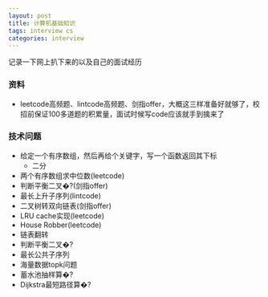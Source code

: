 ```yaml
---
layout: post
title: 计算机基础知识
tags: interview cs
categories: interview
---
```

记录一下网上扒下来的以及自己的面试经历<br>

### 资料
- leetcode高频题、lintcode高频题、剑指offer，大概这三样准备好就够了，校招前保证100多道题的积累量，面试时候写code应该就手到擒来了

### 技术问题
- 给定一个有序数组，然后再给个关键字，写一个函数返回其下标
   - 二分
-  两个有序数组求中位数(leetcode)
- 判断平衡二叉�?(剑指offer)
- 最长上升子序列(lintcode)
- 二叉树转双向链表(剑指offer)
- LRU cache实现(leetcode)
- House Robber(leetcode)
- 链表翻转
- 判断平衡二叉�?
- 最长公共子序列
- 海量数据topk问题
- 蓄水池抽样算�?
- Dijkstra最短路径算�?